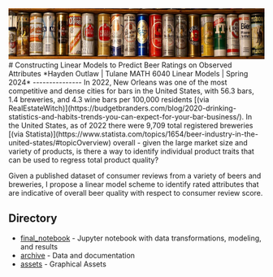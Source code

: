 <img src="https://raw.githubusercontent.com/outlawhayden/beer-model/main/assets/beer_big.jpg" width="1600" height="100" />
# Constructing Linear Models to Predict Beer Ratings on Observed Attributes
*Hayden Outlaw | Tulane MATH 6040 Linear Models | Spring 2024*
---------------
In 2022, New Orleans was one of the most competitive and dense cities for bars in the United States, with 56.3 bars, 1.4 breweries, and 4.3 wine bars per 100,000 residents [(via RealEstateWitch)](https://budgetbranders.com/blog/2020-drinking-statistics-and-habits-trends-you-can-expect-for-your-bar-business/). In the United States, as of 2022 there were 9,709 total registered breweries [(via Statista)](https://www.statista.com/topics/1654/beer-industry-in-the-united-states/#topicOverview) overall - given the large market size and variety of products, is there a way to identify individual product traits that can be used to regress total product quality?

Given a published dataset of consumer reviews from a variety of beers and breweries, I propose a linear model scheme to identify rated attributes that are indicative of overall beer quality with respect to consumer review score.

## Directory
- [final_notebook](final_notebook.ipynb) - Jupyter notebook with data transformations, modeling, and results
- [archive](/archive) - Data and documentation
- [assets](/assets) - Graphical Assets
